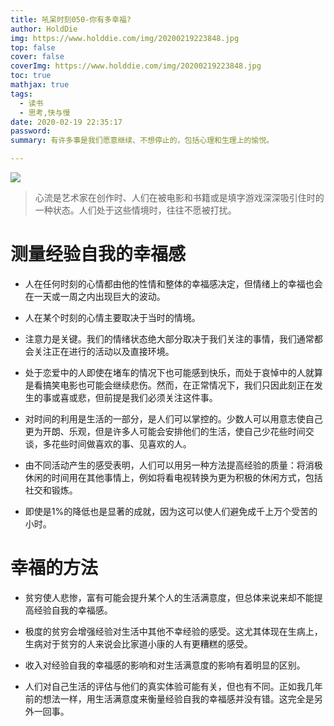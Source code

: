 ```yaml
---
title: 吼呆时刻050-你有多幸福?
author: HoldDie
img: https://www.holddie.com/img/20200219223848.jpg
top: false
cover: false
coverImg: https://www.holddie.com/img/20200219223848.jpg
toc: true
mathjax: true
tags:
  - 读书
  - 思考,快与慢
date: 2020-02-19 22:35:17
password:
summary: 有许多事是我们愿意继续、不想停止的，包括心理和生理上的愉悦。

---
```




![](https://www.holddie.com/img/20200219223848.jpg)



>  心流是艺术家在创作时、人们在被电影和书籍或是填字游戏深深吸引住时的一种状态。人们处于这些情境时，往往不愿被打扰。



# 测量经验自我的幸福感

- 人在任何时刻的心情都由他的性情和整体的幸福感决定，但情绪上的幸福也会在一天或一周之内出现巨大的波动。



- 人在某个时刻的心情主要取决于当时的情境。



- 注意力是关键。我们的情绪状态绝大部分取决于我们关注的事情，我们通常都会关注正在进行的活动以及直接环境。



- 处于恋爱中的人即使在堵车的情况下也可能感到快乐，而处于哀悼中的人就算是看搞笑电影也可能会继续悲伤。然而，在正常情况下，我们只因此刻正在发生的事或喜或悲，但前提是我们必须关注这件事。



- 对时间的利用是生活的一部分，是人们可以掌控的。少数人可以用意志使自己更为开朗、乐观，但是许多人可能会安排他们的生活，使自己少花些时间交谈，多花些时间做喜欢的事、见喜欢的人。



- 由不同活动产生的感受表明，人们可以用另一种方法提高经验的质量：将消极休闲的时间用在其他事情上，例如将看电视转换为更为积极的休闲方式，包括社交和锻炼。



- 即使是1%的降低也是显著的成就，因为这可以使人们避免成千上万个受苦的小时。



# 幸福的方法

- 贫穷使人悲惨，富有可能会提升某个人的生活满意度，但总体来说来却不能提高经验自我的幸福感。



- 极度的贫穷会增强经验对生活中其他不幸经验的感受。这尤其体现在生病上，生病对于贫穷的人来说会比家道小康的人有更糟糕的感受。



- 收入对经验自我的幸福感的影响和对生活满意度的影响有着明显的区别。



- 人们对自己生活的评估与他们的真实体验可能有关，但也有不同。正如我几年前的想法一样，用生活满意度来衡量经验自我的幸福感并没有错。这完全是另外一回事。